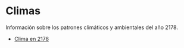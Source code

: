 # Climas

Información sobre los patrones climáticos y ambientales del año 2178.

*   [Clima en 2178](clima-2178.md) 


